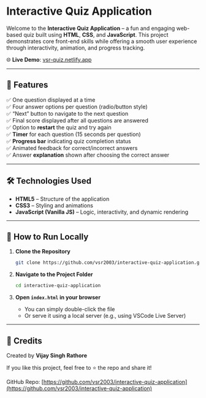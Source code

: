 # Interactive Quiz Application

Welcome to the **Interactive Quiz Application** – a fun and engaging web-based quiz built using **HTML**, **CSS**, and **JavaScript**. This project demonstrates core front-end skills while offering a smooth user experience through interactivity, animation, and progress tracking.

🌐 **Live Demo**: [vsr-quiz.netlify.app](https://vsr-quiz.netlify.app/)

---

## 📌 Features

✅ One question displayed at a time  
✅ Four answer options per question (radio/button style)  
✅ “Next” button to navigate to the next question  
✅ Final score displayed after all questions are answered  
✅ Option to **restart** the quiz and try again  
✅ **Timer** for each question (15 seconds per question)  
✅ **Progress bar** indicating quiz completion status  
✅ Animated feedback for correct/incorrect answers  
✅ Answer **explanation** shown after choosing the correct answer  

---

## 🛠️ Technologies Used

- **HTML5** – Structure of the application  
- **CSS3** – Styling and animations  
- **JavaScript (Vanilla JS)** – Logic, interactivity, and dynamic rendering

---

## 🚀 How to Run Locally

1. **Clone the Repository**
   ```bash
   git clone https://github.com/vsr2003/interactive-quiz-application.git
   ```

2. **Navigate to the Project Folder**
   ```bash
   cd interactive-quiz-application
   ```

3. **Open `index.html` in your browser**
   - You can simply double-click the file
   - Or serve it using a local server (e.g., using VSCode Live Server)



---

## 🙌 Credits

Created by **Vijay Singh Rathore**

If you like this project, feel free to ⭐ the repo and share it!

GitHub Repo: [https://github.com/vsr2003/interactive-quiz-application](https://github.com/vsr2003/interactive-quiz-application)
